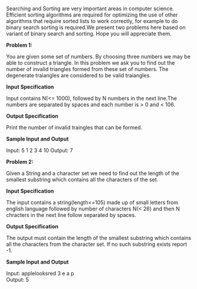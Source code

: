 Searching and Sorting are very important areas in computer science. Efficient sorting algorithms are required for optimizing the use of other algorithms that require sorted lists to work correctly, for example to do binary search sorting is required.We present two problems here based on variant of binary search and sorting. Hope you will appreciate them.

**Problem 1:**

You are given some set of numbers. By choosing three numbers we may be able to construct a triangle. In this problem we ask you to find out the number of invalid triangles formed from these set of numbers. The degenerate traiangles are considered to be valid traiangles.  


**Input Specification**

Input contains N(<= 1000), followed by N numbers in the next line.The numbers are separated by spaces and each number is > 0 and < 106.  


**Output Specification**

Print the number of invalid traingles that can be formed.  


**Sample Input and Output**

Input: 5
1 2 3 4 10
Output: 7  


**Problem 2:**

Given a String and a character set we need to find out the length of the smallest substring which contains all the characters of the set.  


**Input Specification**

The input contains a string(length<=105) made up of small letters from english language followed by number of characters N(< 26) and then N chracters in the next line follow separated by spaces.  


**Output Specification**

The output must contain the length of the smallest substring which contains all the characters from the character set. If no such substring exists report -1.  


**Sample Input and Output**

Input: applelooksred 3 e a p  
Output: 5    